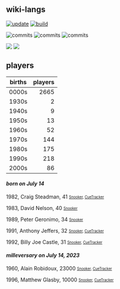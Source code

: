 ## wiki-langs
[![update](https://github.com/dreamerminsk/wiki-langs/actions/workflows/update-tables.yml/badge.svg)](https://github.com/dreamerminsk/wiki-langs/actions/workflows/update-tables.yml)
[![build](https://github.com/dreamerminsk/wiki-langs/actions/workflows/build.yml/badge.svg)](https://github.com/dreamerminsk/wiki-langs/actions/workflows/build.yml)

![commits](https://img.shields.io/github/commit-activity/y/dreamerminsk/wiki-langs)
![commits](https://img.shields.io/github/commit-activity/m/dreamerminsk/wiki-langs)
![commits](https://img.shields.io/github/commit-activity/w/dreamerminsk/wiki-langs)

![](https://img.shields.io/github/languages/code-size/dreamerminsk/wiki-langs)
![](https://img.shields.io/github/repo-size/dreamerminsk/wiki-langs)

## players
| births | players |
| :----: | ------: |
| 0000s | 2665 |
| 1930s | 2 |
| 1940s | 9 |
| 1950s | 13 |
| 1960s | 52 |
| 1970s | 144 |
| 1980s | 175 |
| 1990s | 218 |
| 2000s | 86 |

#### ***born on July 14***
1982, Craig Steadman, 41 <sub><sup>[Snooker](http://www.snooker.org/res/index.asp?player=131), [CueTracker](http://cuetracker.net/Players/craig-steadman/)</sup></sub>

1983, David Nelson, 40 <sub><sup>[Snooker](http://www.snooker.org/res/index.asp?player=2336)</sup></sub>

1989, Peter Geronimo, 34 <sub><sup>[Snooker](http://www.snooker.org/res/index.asp?player=2734)</sup></sub>

1991, Anthony Jeffers, 32 <sub><sup>[Snooker](http://www.snooker.org/res/index.asp?player=1559), [CueTracker](http://cuetracker.net/Players/anthony-jeffers/)</sup></sub>

1992, Billy Joe Castle, 31 <sub><sup>[Snooker](http://www.snooker.org/res/index.asp?player=616), [CueTracker](http://cuetracker.net/Players/billy-joe-castle/)</sup></sub>


#### ***milleversary on July 14, 2023***
1960, Alain Robidoux, 23000 <sub><sup>[Snooker](http://www.snooker.org/res/index.asp?player=669), [CueTracker](http://cuetracker.net/Players/alain-robidoux/)</sup></sub>

1996, Matthew Glasby, 10000 <sub><sup>[Snooker](http://www.snooker.org/res/index.asp?player=1301), [CueTracker](http://cuetracker.net/Players/matthew-glasby/)</sup></sub>



